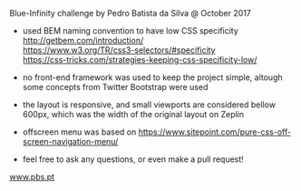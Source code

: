 Blue-Infinity challenge by Pedro Batista da Silva @ October 2017

- used BEM naming convention to have low CSS specificity  
http://getbem.com/introduction/  
https://www.w3.org/TR/css3-selectors/#specificity  
https://css-tricks.com/strategies-keeping-css-specificity-low/  

- no front-end framework was used to keep the project simple, altough some concepts from Twitter Bootstrap were used

- the layout is responsive, and small viewports are considered bellow 600px, which was the width of the original layout on Zeplin

- offscreen menu was based on https://www.sitepoint.com/pure-css-off-screen-navigation-menu/

- feel free to ask any questions, or even make a pull request!

www.pbs.pt
